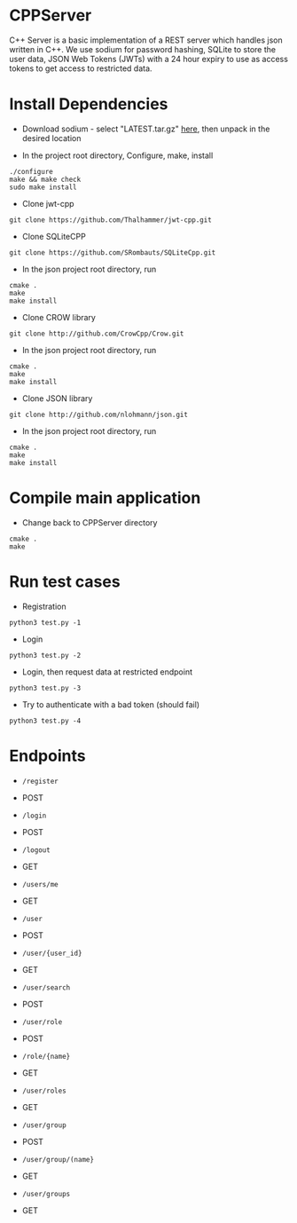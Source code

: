 # CPPServer
C++ Server is a basic implementation of a REST server which handles json written in C++.  We use sodium for password hashing, SQLite to store the user data, JSON Web Tokens (JWTs) with a 24 hour expiry to use as access tokens to get access to restricted data.

# Install Dependencies

* Download sodium - select "LATEST.tar.gz" [here](https://download.libsodium.org/libsodium/releases/), then unpack in the desired location

* In the project root directory, Configure, make, install
```
./configure
make && make check
sudo make install
```

* Clone jwt-cpp
```
git clone https://github.com/Thalhammer/jwt-cpp.git
```

* Clone SQLiteCPP

```
git clone https://github.com/SRombauts/SQLiteCpp.git
```

* In the json project root directory, run

```
cmake .
make
make install
```

* Clone CROW library

```
git clone http://github.com/CrowCpp/Crow.git
```

* In the json project root directory, run

```
cmake .
make
make install
```

* Clone JSON library

```
git clone http://github.com/nlohmann/json.git
```

* In the json project root directory, run

```
cmake .
make
make install
```

# Compile main application

* Change back to CPPServer directory
```
cmake .
make
```

# Run test cases

* Registration
```
python3 test.py -1
```

* Login 
```
python3 test.py -2
```

* Login, then request data at restricted endpoint 
```
python3 test.py -3
```

* Try to authenticate with a bad token (should fail) 
```
python3 test.py -4
```

# Endpoints

* `/register`
 * POST

* `/login`
 * POST

* `/logout`
 * GET

* `/users/me`
 * GET

* `/user`
 * POST

* `/user/{user_id}`
 * GET

* `/user/search`
 * POST

* `/user/role`
 * POST

* `/role/{name}`
 * GET

* `/user/roles`
 * GET

* `/user/group`
 * POST

* `/user/group/(name}`
 * GET

* `/user/groups`
 * GET
